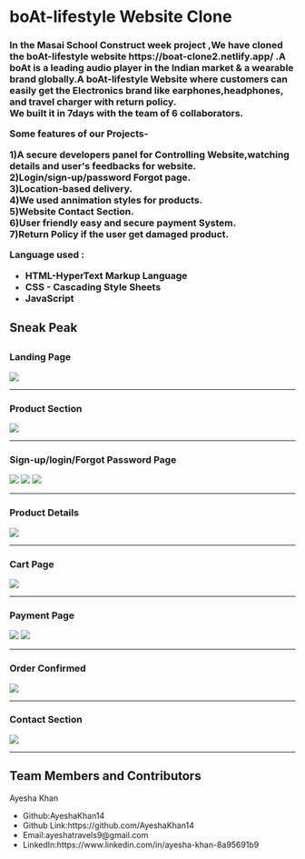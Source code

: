 
<html>
  <h1>boAt-lifestyle Website Clone</h1>
  <h3>In the Masai School Construct week project ,We have cloned the boAt-lifestyle website https://boat-clone2.netlify.app/  .A boAt is a leading audio player in the Indian market & a wearable brand
    globally.A boAt-lifestyle Website where customers can easily get the Electronics brand like earphones,headphones, and travel charger with return policy.
    <br>  We built it in 7days with the team of 6 collaborators.</p>
   <p> Some features of our Projects-</p>
  <p> 1)A secure developers panel for Controlling Website,watching details and user's feedbacks for website.
    <br>2)Login/sign-up/password Forgot page.
    <br>3)Location-based delivery.
    <br>4)We used annimation styles for products.
    <br>5)Website Contact Section.
    <br>6)User friendly easy and secure payment System.
    <br>7)Return Policy if the user get damaged product.</p>
  <p>Language used :</P
  <p><ul><li>HTML-HyperText Markup Language</li>
  <li>CSS - Cascading Style Sheets</li>
  <li>JavaScript</li></ul><p>
  <h2>Sneak Peak<h2>
  <h3>Landing Page</h3>
  <img src="https://user-images.githubusercontent.com/101391413/167382302-899da381-d361-4e1c-a259-3910a2239383.png"/>
    <hr>
  <h3>Product Section</h3>
  <img src="https://user-images.githubusercontent.com/101391413/167416688-f595e597-4f7c-4eb9-9246-c73c99da64b5.png"/>
    <hr>
  <h3>Sign-up/login/Forgot Password Page</h3>
  <img src="https://user-images.githubusercontent.com/101391413/167417730-7a0f4738-65dc-4c4e-9931-0e1a82ac32a7.png"/>
  <img src="https://user-images.githubusercontent.com/101391413/167417885-cefc4e0e-c9db-4405-af5e-7c384ed67584.png"/>
  <img src="https://user-images.githubusercontent.com/101391413/167418944-531eb23b-fd93-497c-aa6a-93af6f4c549c.png"/>
    <hr>
  <h3>Product Details</h3>
  <img src="https://user-images.githubusercontent.com/101391413/167419958-d2ab88e9-b67f-42e8-884f-266ab348d813.png"/>
    <hr>
  <h3>Cart Page</h3>
  <img src="https://user-images.githubusercontent.com/101391413/167420620-5c20b4fd-e5a5-412c-9e64-b64416b0b5ab.png"/>
    <hr>
  <h3>Payment Page</h3>
  <img src="https://user-images.githubusercontent.com/101391413/167421925-6251bdee-a004-47a3-aa72-5bee38a9ce8f.png"/>
  <img src="https://user-images.githubusercontent.com/101391413/167422055-afe1fd4b-d8e0-402d-8168-c7082e199c58.png"/>
    <hr>
  <h3>Order Confirmed</h3>
  <img src="https://user-images.githubusercontent.com/101391413/167423413-265427a6-ee45-4e40-b5c3-c7658be27ff8.png"/>
    <hr>
  <h3>Contact Section</h3>
  <img src="https://user-images.githubusercontent.com/101391413/167423634-70cdb7f6-cf0f-44ad-8545-bef5da9ad8d1.png"/>  
    <hr>
  <h2>Team Members and Contributors</h2>
  
  <p>Ayesha Khan</p>
    <ul><li>Github:AyeshaKhan14</li>
      <li>Github Link:https://github.com/AyeshaKhan14</li>
      <li>Email:ayeshatravels9@gmail.com</li>
      <li>LinkedIn:https://www.linkedin.com/in/ayesha-khan-8a95691b9</li><ul>
  
  </html>
